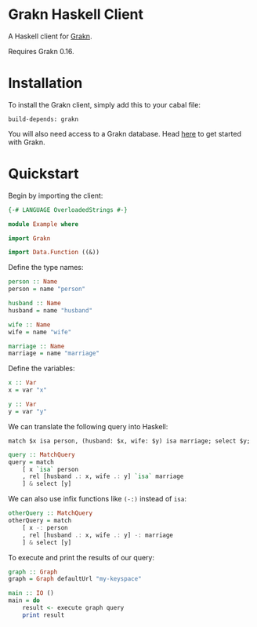 # Grakn Haskell Client

A Haskell client for [Grakn](http://grakn.ai).

Requires Grakn 0.16.

# Installation

To install the Grakn client, simply add this to your cabal file:

```
build-depends: grakn
```

You will also need access to a Grakn database.
Head [here](https://grakn.ai/pages/documentation/get-started/setup-guide.html)
to get started with Grakn.

# Quickstart

Begin by importing the client:

```haskell
{-# LANGUAGE OverloadedStrings #-}

module Example where

import Grakn

import Data.Function ((&))
```

Define the type names:

```haskell
person :: Name
person = name "person"

husband :: Name
husband = name "husband"

wife :: Name
wife = name "wife"

marriage :: Name
marriage = name "marriage"
```

Define the variables:

```haskell
x :: Var
x = var "x"

y :: Var
y = var "y"
```

We can translate the following query into Haskell:

```graql
match $x isa person, (husband: $x, wife: $y) isa marriage; select $y;
```

```haskell
query :: MatchQuery
query = match
    [ x `isa` person
    , rel [husband .: x, wife .: y] `isa` marriage
    ] & select [y]
```

We can also use infix functions like `(-:)` instead of `isa`:

```haskell
otherQuery :: MatchQuery
otherQuery = match
    [ x -: person
    , rel [husband .: x, wife .: y] -: marriage
    ] & select [y]
```

To execute and print the results of our query:

```haskell
graph :: Graph
graph = Graph defaultUrl "my-keyspace"

main :: IO ()
main = do
    result <- execute graph query
    print result
```
